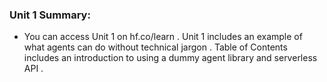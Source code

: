 ### Unit 1 Summary:
-  You can access Unit 1 on hf.co/learn . Unit 1 includes an example of what agents can do without technical jargon . Table of Contents includes an introduction to using a dummy agent library and serverless API .

